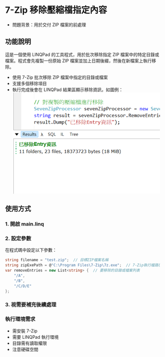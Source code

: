 # 7-Zip 移除壓縮檔指定內容

- 問題背景：用於交付 ZIP 檔案的前處理

## 功能說明

這是一個使用 LINQPad 的工具程式，用於批次移除指定 ZIP 檔案中的特定目錄或檔案。程式會先複製一份原始 ZIP 檔案並加上日期後綴，然後在新檔案上執行移除。

- 使用 7-Zip 批次移除 ZIP 檔案中指定的目錄或檔案
- 支援多個移除項目
- 執行完成後會在 LINQPad 結果區顯示移除資訊，如圖例：
![](01.png)

## 使用方式

### 1. 開啟 main.linq

### 2. 設定參數

在程式碼中設定以下參數：

```csharp
string filename = "test.zip";  // 目標ZIP檔案名稱
string zipExePath = @"C:\Program Files\7-Zip\7z.exe";  // 7-Zip執行檔路徑
var removeEntries = new List<string> {  // 要移除的目錄或檔案列表
    "/A",
    "/B",
    "/C/D/E"
};
```

### 3. 視需要補充後續處理

### 執行環境需求
- 需安裝 7-Zip
- 需要 LINQPad 執行環境
- 目錄需有讀取權限
- 注意硬碟空間

